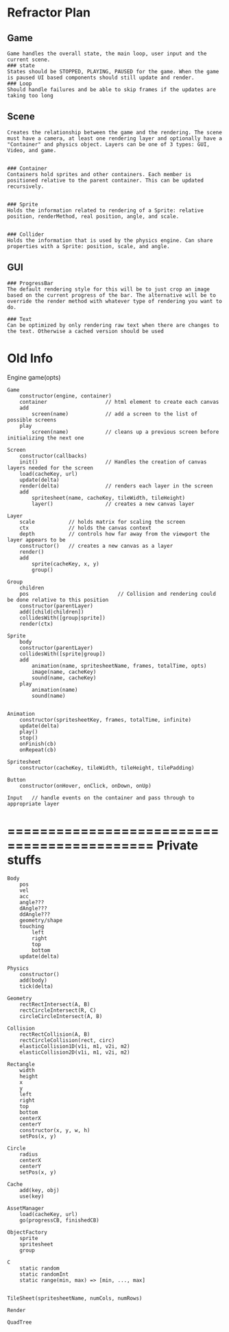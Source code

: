# Refractor Plan
## Game
	Game handles the overall state, the main loop, user input and the current scene.
	### state
	States should be STOPPED, PLAYING, PAUSED for the game. When the game is paused UI based components should still update and render.
	### Loop
	Should handle failures and be able to skip frames if the updates are taking too long

## Scene
	Creates the relationship between the game and the rendering. The scene must have a camera, at least one rendering layer and optionally have a "Container" and physics object. Layers can be one of 3 types: GUI, Video, and game.


	### Container
	Containers hold sprites and other containers. Each member is positioned relative to the parent container. This can be updated recursively.


	### Sprite
	Holds the information related to rendering of a Sprite: relative position, renderMethod, real position, angle, and scale.


	### Collider
	Holds the information that is used by the physics engine. Can share properties with a Sprite: position, scale, and angle.


## GUI
	
	### ProgressBar
	The default rendering style for this will be to just crop an image based on the current progress of the bar. The alternative will be to override the render method with whatever type of rendering you want to do.

	### Text
	Can be optimized by only rendering raw text when there are changes to the text. Otherwise a cached version should be used


# Old Info
Engine
	game(opts)

	Game
		constructor(engine, container)
		container					// html element to create each canvas
		add
			screen(name)			// add a screen to the list of possible screens
		play
			screen(name)			// cleans up a previous screen before initializing the next one

	Screen
		constructor(callbacks)
		init()						// Handles the creation of canvas layers needed for the screen
		load(cacheKey, url)
		update(delta)
		render(delta)				// renders each layer in the screen
		add
			spritesheet(name, cacheKey, tileWidth, tileHeight)
			layer()					// creates a new canvas layer

	Layer
		scale			// holds matrix for scaling the screen
		ctx 			// holds the canvas context
		depth			// controls how far away from the viewport the layer appears to be
		constructor()	// creates a new canvas as a layer
		render()
	 	add
	 		sprite(cacheKey, x, y)
	 		group()

	Group
		children
		pos								// Collision and rendering could be done relative to this position
		constructor(parentLayer)
		add([child|children])
		collidesWith([group|sprite])
		render(ctx)

	Sprite
		body
		constructor(parentLayer)
		collidesWith([sprite|group])
		add
			animation(name, spritesheetName, frames, totalTime, opts)
			image(name, cacheKey)
			sound(name, cacheKey)
		play
			animation(name)
			sound(name)


	Animation
		constructor(spritesheetKey, frames, totalTime, infinite)
		update(delta)
		play()
		stop()
		onFinish(cb)
		onRepeat(cb)

	Spritesheet
		constructor(cacheKey, tileWidth, tileHeight, tilePadding)

	Button
		constructor(onHover, onClick, onDown, onUp)

	Input	// handle events on the container and pass through to appropriate layer

============================================
Private stuffs
============================================
	Body
		pos
		vel
		acc
		angle???
		dAngle???
		ddAngle???
		geometry/shape
		touching
			left
			right
			top
			bottom
		update(delta)

	Physics
		constructor()
		add(body)
		tick(delta)

	Geometry
		rectRectIntersect(A, B)
		rectCircleIntersect(R, C)
		circleCircleIntersect(A, B)

	Collision
		rectRectCollision(A, B)
		rectCircleCollision(rect, circ)
		elasticCollision1D(v1i, m1, v2i, m2)
		elasticCollision2D(v1i, m1, v2i, m2)

	Rectangle
		width
		height
		x
		y
		left
		right
		top
		bottom
		centerX
		centerY
		constructor(x, y, w, h)
		setPos(x, y)

	Circle
		radius
		centerX
		centerY
		setPos(x, y)

	Cache
		add(key, obj)
		use(key)

	AssetManager
		load(cacheKey, url)
		go(progressCB, finishedCB)

	ObjectFactory
		sprite
		spritesheet
		group

	C
		static random
		static randomInt
		static range(min, max) => [min, ..., max]


	TileSheet(spritesheetName, numCols, numRows)

	Render

	QuadTree